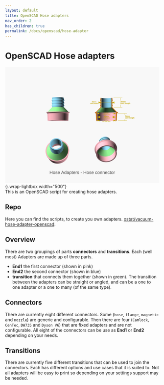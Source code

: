 ```yaml
---
layout: default
title: OpenSCAD Hose adapters
nav_order: 2
has_children: true
permalink: /docs/openscad/hose-adapter
---
```

# OpenSCAD Hose adapters
![Hose Adapter connectors](/assets/openscad/hose-adapters/vacuum_hose_adapter-demo_text.gif){:.wrap-lightbox width="500"}<br>
This is an OpenSCAD script for creating hose adapters.

## Repo
Here you can find the scripts, to create you own adapters.
[ostat/vacuum-hose-adapter-openscad](https://github.com/ostat/vacuum-hose-adapter-openscad).

## Overview
There are two groupings of parts **connectors** and **transitions**. Each (well most) Adapters are made up of three parts.
 - **End1** the first connector (shown in pink)
 - **End2** the second connector (shown in blue)
 - **transition** that connects them together (shown in green). 
The transition between the adapters can be straight or angled, and can be a one to one adapter or a one to many (of the same type).

## Connectors
There are currently eight different connectors. Some (`hose`, `flange`, `magnetic` and `nozzle`) are generic and configurable. Then there are four (`Camlock`, `CenTec`, `DW735` and `Dyson V6`) that are fixed adapters and are not configurable. All eight of the connectors can be use as **End1** or **End2** depending on your needs.

## Transitions 
There are currently five different transitions that can be used to join the connectors. Each has different options and use cases that it is suited to. Not all adapters will be easy to print so depending on your settings support may be needed.